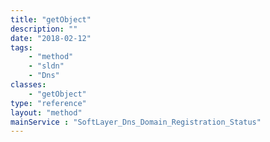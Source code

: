 ```yaml
---
title: "getObject"
description: ""
date: "2018-02-12"
tags:
    - "method"
    - "sldn"
    - "Dns"
classes:
    - "getObject"
type: "reference"
layout: "method"
mainService : "SoftLayer_Dns_Domain_Registration_Status"
---
```

